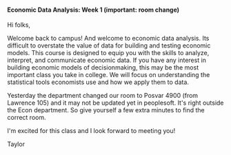 #### Economic Data Analysis: Week 1 (important: room change)

Hi folks,

Welcome back to campus! And welcome to economic data analysis. Its difficult to overstate the value of data for building and testing economic models. This course is designed to equip you with the skills to analyze, interpret, and communicate economic data. If you have any interest in building economic models of decisionmaking, this may be the most important class you take in college. We will focus on understanding the statistical tools economists use and how we apply them to data. 

Yesterday the department changed our room to Posvar 4900 (from Lawrence 105) and it may not be updated yet in peoplesoft. It's right outside the Econ department. So give yourself a few extra minutes to find the correct room.

I'm excited for this class and I look forward to meeting you! 

Taylor
